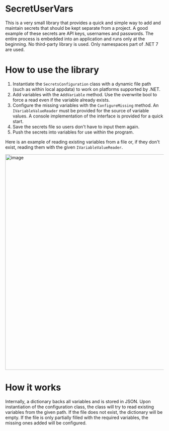 # SecretUserVars
This is a very small library that provides a quick and simple way to add and maintain secrets that should be kept separate from a project.
A good example of these secrets are API keys, usernames and passwords.
The entire process is embedded into an application and runs only at the beginning.
No third-party library is used. Only namespaces part of .NET 7 are used.

# How to use the library
1. Instantiate the `SecretsConfiguration` class with a dynamic file path (such as within local appdata) to work on platforms supported by .NET.
2. Add variables with the `AddVariable` method. Use the overwrite bool to force a read even if the variable already exists.
3. Configure the missing variables with the `ConfigureMissing` method. An `IVariableValueReader` must be provided for the source of variable values. A console implementation of the interface is provided for a quick start.
4. Save the secrets file so users don't have to input them again.
5. Push the secrets into variables for use within the program.

Here is an example of reading existing variables from a file or, if they don't exist, reading them with the given `IVariableValueReader`.

<img width="684" alt="image" src="https://github.com/Grovre/SecretUserVars/assets/50428844/1e9cba08-080c-41d3-b0c6-4d58c18b3a2d">

# How it works
Internally, a dictionary backs all variables and is stored in JSON. Upon instantiation of the configuration class, the class will try to read existing variables from the given path.
If the file does not exist, the dictionary will be empty. If the file is only partially filled with the required variables, the missing ones added will be configured.
